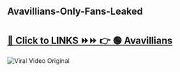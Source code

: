 
 ## Avavillians-Only-Fans-Leaked

# <h2><a href="https://clipsfans.com/Avavillians&ref=git">🔗 Click to LINKS ⏩⏩ 👉 🟢 Avavillians </a></h2>

<a href="https://clipsfans.com/Avavillians&ref=git" rel="nofollow" data-target="animated-image.originalLink"><img src="https://i.ibb.co.com/xMMVF88/686577567.gif" alt="Viral Video Original" style="max-width: 100%; display: inline-block;" data-target="animated-image.originalImage"></a>
